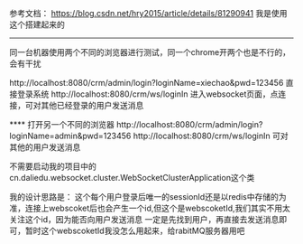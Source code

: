 
参考文档：
https://blog.csdn.net/hry2015/article/details/81290941  我是使用这个搭建起来的

***********
同一台机器使用两个不同的浏览器进行测试，同一个chrome开两个也是不行的，会有干扰

http://localhost:8080/crm/admin/login?loginName=xiechao&pwd=123456  直接登录系统
http://localhost:8080/crm/ws/loginIn   进入websocket页面，点连接，可对其他已经登录的用户发送消息 


**** 打开另一个不同的浏览器
http://localhost:8080/crm/admin/login?loginName=admin&pwd=123456 
http://localhost:8080/crm/ws/loginIn   可对其他的用户发送消息


不需要启动我的项目中的 cn.daliedu.websocket.cluster.WebSocketClusterApplication这个类


我的设计思路是：
这个每个用户登录后唯一的sessionId还是以redis中存储的为准，连接上webscoket后也会产生一个id,但这个是webscoketId,我们其实不用太关注这个id，因为能否向用户发送消息
一定是先找到用户，再直接去发送消息即可，暂时这个webscoketId我没怎么用起来，给rabitMQ服务器用吧